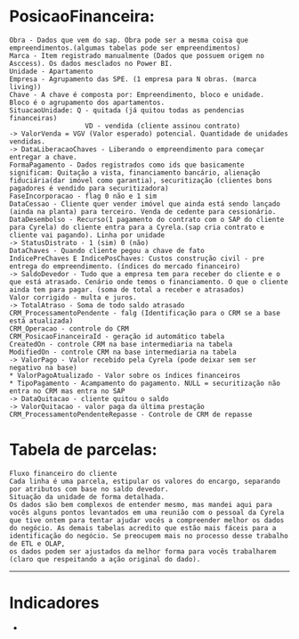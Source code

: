 # PosicaoFinanceira:
	Obra - Dados que vem do sap. Obra pode ser a mesma coisa que empreendimentos.(algumas tabelas pode ser empreendimentos)
	Marca - Item registrado manualmente (Dados que possuem origem no Asccess). Os dados mesclados no Power BI.
	Unidade - Apartamento
	Empresa - Agrupamento das SPE. (1 empresa para N obras. (marca living))
	Chave - A chave é composta por: Empreendimento, bloco e unidade.
	Bloco é o agrupamento dos apartamentos.
	SituacaoUnidade: Q - quitada (já quitou todas as pendencias financeiras)
		               VD - vendida (cliente assinou contrato)
	-> ValorVenda = VGV (Valor esperado) potencial. Quantidade de unidades vendidas.
	-> DataLiberacaoChaves - Liberando o empreendimento para começar entregar a chave.
	FormaPagamento - Dados registrados como ids que basicamente significam: Quitação a vista, financiamento bancário, alienação fiduciária(dar imóvel como garantia), securitização (clientes bons pagadores é vendido para securitizadora)
	FaseIncorporacao - flag 0 não e 1 sim
	DataCessao - Cliente quer vender imóvel que ainda está sendo lançado (ainda na planta) para terceiro. Venda de cedente para cessionário.
	DataDesembolso - Recurso(1 pagamento do contrato com o SAP do cliente para Cyrela) do cliente entra para a Cyrela.(sap cria contrato e cliente vai pagando). Linha por unidade
	-> StatusDistrato - 1 (sim) 0 (não)
	DataChaves - Quando cliente pegou a chave de fato
	IndicePreChaves E IndicePosChaves: Custos construção civil - pre entrega do empreendimento. (índices do mercado financeiro)
	-> SaldoDevedor - Tudo que a empresa tem para receber do cliente e o que está atrasado. Cenário onde temos o financiamento. O que o cliente ainda tem para pagar. (soma de total a receber e atrasados)
	Valor corrigido - multa e juros.
	-> TotalAtraso - Soma de todo saldo atrasado
	CRM_ProcessamentoPendente - falg (Identificação para o CRM se a base está atualizada)
	CRM_Operacao - controle do CRM
	CRM_PosicaoFinanceiraId - geração id automático tabela
	CreatedOn - controle CRM na base intermediaria na tabela
	ModifiedOn - controle CRM na base intermediaria na tabela
	-> ValorPago - Valor recebido pela Cyrela (pode deixar sem ser negativo na base)
	* ValorPagoAtualizado - Valor sobre os índices financeiros
	* TipoPagamento - Acampamento do pagamento. NULL = securitização não entra no CRM mas entra no SAP
	-> DataQuitacao - cliente quitou o saldo
	-> ValorQuitacao - valor paga da última prestação
	CRM_ProcessamentoPendenteRepasse - Controle de CRM de repasse

# Tabela de parcelas:
	Fluxo financeiro do cliente
	Cada linha é uma parcela, estipular os valores do encargo, separando por atributos com base no saldo devedor.
	Situação da unidade de forma detalhada.
	Os dados são bem complexos de entender mesmo, mas mandei aqui para vocês alguns pontos levantados em uma reunião com o pessoal da Cyrela que tive ontem para tentar ajudar vocês a compreender melhor os dados do negócio. As demais tabelas acredito que estão mais fáceis para a identificação do negócio. Se preocupem mais no processo desse trabalho de ETL e OLAP, 
	os dados podem ser ajustados da melhor forma para vocês trabalharem (claro que respeitando a ação original do dado).





-------------------------------------
# Indicadores

- 